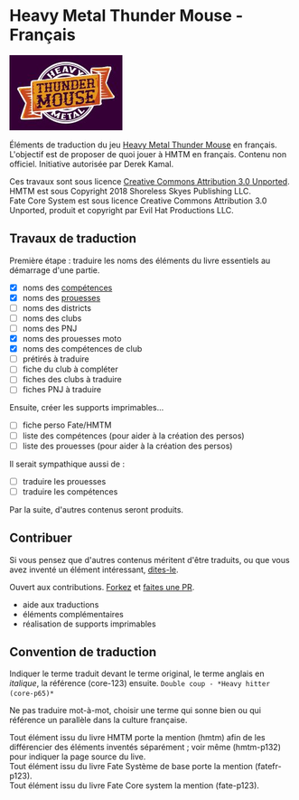 
# Heavy Metal Thunder Mouse - Français

![](res/HMTM-main-small.jpg)

Éléments de traduction du jeu [Heavy Metal Thunder Mouse](http://www.shorelessskies.com/p/hmtm.html) en français. L'objectif est de proposer de quoi jouer à HMTM en français. Contenu non officiel. Initiative autorisée par Derek Kamal. 

Ces travaux sont sous licence [Creative Commons Attribution 3.0 Unported](https://creativecommons.org/licenses/by/3.0/).  
HMTM est sous Copyright 2018 Shoreless Skyes Publishing LLC.  
Fate Core System est sous licence Creative Commons Attribution 3.0 Unported, produit et copyright par Evil Hat Productions LLC.  


## Travaux de traduction

Première étape : traduire les noms des éléments du livre essentiels au démarrage d'une partie.

- [x] noms des [compétences](SkillsStunts.md)
- [x] noms des [prouesses](SkillsStunts.md)
- [ ] noms des districts
- [ ] noms des clubs
- [ ] noms des PNJ
- [x] noms des prouesses moto
- [x] noms des compétences de club
- [ ] prétirés à traduire
- [ ] fiche du club à compléter
- [ ] fiches des clubs à traduire
- [ ] fiches PNJ à traduire

Ensuite, créer les supports imprimables... 

- [ ] fiche perso Fate/HMTM
- [ ] liste des compétences (pour aider à la création des persos)
- [ ] liste des prouesses   (pour aider à la création des persos)

Il serait sympathique aussi de :

- [ ] traduire les prouesses
- [ ] traduire les compétences

Par la suite, d'autres contenus seront produits. 


## Contribuer

Si vous pensez que d'autres contenus méritent d'être traduits, ou que vous avez inventé un élément intéressant, [dites-le](https://github.com/sandrock/Heavy-Metal-Thunder-Mouse-FR/issues/new). 

Ouvert aux contributions. [Forkez](https://help.github.com/en/articles/about-forks) et [faites une PR](https://help.github.com/en/articles/creating-a-pull-request-from-a-fork). 

- aide aux traductions
- éléments complémentaires
- réalisation de supports imprimables


## Convention de traduction

Indiquer le terme traduit devant le terme original, le terme anglais en *italique*, la référence (core-123) ensuite. `Double coup - *Heavy hitter (core-p65)*`

Ne pas traduire mot-à-mot, choisir une terme qui sonne bien ou qui référence un parallèle dans la culture française. 

Tout élément issu du livre HMTM porte la mention (hmtm) afin de les différencier des éléments inventés séparément ; voir même (hmtm-p132) pour indiquer la page source du live.  
Tout élément issu du livre Fate Système de base porte la mention (fatefr-p123).  
Tout élément issu du livre Fate Core system la mention (fate-p123).  

